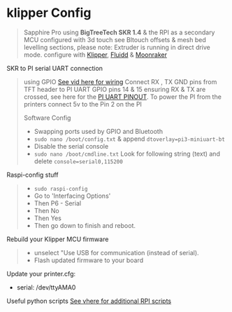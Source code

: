 # klipper Config



> Sapphire Pro using **BigTreeTech SKR 1.4** & the RPI as a secondary MCU configured with 3d touch see Bltouch offsets & mesh bed levelling sections, please note: Extruder is running in direct drive mode. configure with [Klipper](https://github.com/KevinOConnor/klipper), [Fluidd](https://github.com/cadriel/fluidd) & [Moonraker](https://github.com/Arksine/moonraker)


SKR to PI serial UART connection
> using GPIO [See vid here for wiring](https://www.youtube.com/watch?v=AtW3GqkKUz8-Q&t=14m39s) Connect RX , TX GND pins from TFT header to PI UART GPIO pins 14 & 15 ensuring RX & TX are crossed, see here for the [PI UART PINOUT](https://pinout.xyz/pinout/pin8_gpio14). To power the PI from the printers connect 5v to the Pin 2 on the PI
>
> Software Config
> * Swapping ports used by GPIO and Bluetooth
> * `sudo nano /boot/config.txt` & append `dtoverlay=pi3-miniuart-bt`
> * Disable the serial console
> * `sudo nano /boot/cmdline.txt` Look for following string (text) and delete `console=serial0,115200`

Raspi-config stuff
> * `sudo raspi-config`
> * Go to 'Interfacing Options'
> * Then P6 - Serial
> * Then No
> * Then Yes
> * Then go down to finish and reboot.

Rebuild your Klipper MCU firmware
> * unselect "Use USB for communication (instead of serial). 
> * Flash updated firmware to your board

Update your printer.cfg:
* serial: /dev/ttyAMA0

Useful python scripts
[See vhere for additional RPI scripts ](https://github.com/sajrashid/RpiPythonScripts)


